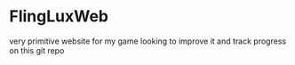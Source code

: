 # FlingLuxWeb
very primitive website for my game looking to improve it and track progress on this git repo
